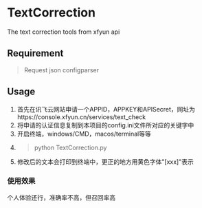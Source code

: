 # TextCorrection
The text correction tools from xfyun api

## Requirement
> Request
> json
> configparser
## Usage
1. 首先在讯飞云网站申请一个APPID，APPKEY和APISecret，网址为https://console.xfyun.cn/services/text_check
2. 将申请的认证信息复制到本项目的config.ini文件所对应的关键字中
3. 开启终端，windows/CMD，macos/terminal等等
4. > python TextCorrection.py
5. 修改后的文本会打印到终端中，更正的地方用黄色字体"[xxx]"表示


### 使用效果
个人体验还行，准确率不高，但召回率高